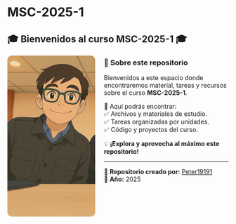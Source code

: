 # MSC-2025-1  

## 🎓 Bienvenidos al curso **MSC-2025-1** 🎓  

<div align="left">
  <img src="https://raw.githubusercontent.com/Peter19191/MSC-2025-1/main/471be748-ca46-4d68-9cbf-d7cc1a369c3e.jfif" width="200" style="border-radius: 10px; margin-right: 20px;" align="left">
</div>  

### 🚀 Sobre este repositorio  
Bienvenidos a este espacio donde encontraremos material, tareas y recursos sobre el curso **MSC-2025-1**.  

📌 Aquí podrás encontrar:  
✅ Archivos y materiales de estudio.  
✅ Tareas organizadas por unidades.  
✅ Código y proyectos del curso.  

💡 **¡Explora y aprovecha al máximo este repositorio!**  

---

🔗 **Repositorio creado por:** [Peter19191](https://github.com/Peter19191)  
📅 **Año:** 2025  

